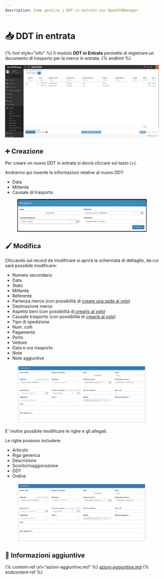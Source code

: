 ```yaml
---
description: Come gestire i DDT in entrata con OpenSTAManager
---
```


# 📥 DDT in entrata

{% hint style="info" %}
Il modulo **DDT in Entrata** permette di registrare un documento di trasporto per la merce in entrata.
{% endhint %}

![](<../../../../.gitbook/assets/image (228).png>)

## ➕ Creazione

Per creare un nuovo DDT in entrata si dovrà cliccare sul tasto (+).

Andranno qui inserite le informazioni relative al nuovo DDT:

* Data
* Mittente
* Causale di trasporto

<figure><img src="../../../../.gitbook/assets/immagine (659).png" alt=""><figcaption></figcaption></figure>

## 🖌️ Modifica

Cliccando sul record da modificare si aprirà la schermata di dettaglio, da cui sarà possibile modificare:

* Numero secondario
* Data
* Stato
* Mittente
* Referente
* Partenza merce (con possibilità di [creare una sede al volo](https://docs.openstamanager.com/modules/attivita/creazione#creazione-di-record-al-volo))
* Destinazione merce
* Aspetto beni (con possibilità di[ crearlo al volo](https://docs.openstamanager.com/modules/attivita/creazione#creazione-di-record-al-volo))
* Causale trasporto (con possibilità di [crearla al volo](https://docs.openstamanager.com/modules/attivita/creazione#creazione-di-record-al-volo))
* Tipo di spedizione
* Num. colli
* Pagamento
* Porto
* Vettore
* Data e ora trasporto
* Note
* Note aggiuntive

<figure><img src="../../../../.gitbook/assets/immagine (229).png" alt=""><figcaption></figcaption></figure>

E' inoltre possibile modificare le righe e gli allegati.

Le righe possono includere:

* Articolo
* Riga generica
* Descrizione
* Sconto/maggiorazione
* DDT
* Ordine

<figure><img src="../../../../.gitbook/assets/immagine (380).png" alt=""><figcaption></figcaption></figure>

## 🔽 Informazioni aggiuntive

{% content-ref url="azioni-aggiuntive.md" %}
[azioni-aggiuntive.md](azioni-aggiuntive.md)
{% endcontent-ref %}
